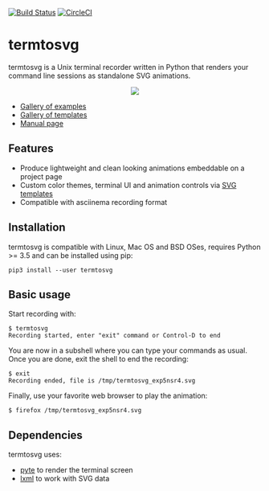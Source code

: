 [![Build Status](https://travis-ci.org/nbedos/termtosvg.svg?branch=master)](https://travis-ci.org/nbedos/termtosvg) [![CircleCI](https://circleci.com/gh/nbedos/termtosvg.svg?style=svg)](https://circleci.com/gh/nbedos/termtosvg)

# termtosvg
termtosvg is a Unix terminal recorder written in Python that renders your command
line sessions as standalone SVG animations.

<p align="center">
    <img src="https://nbedos.github.io/termtosvg/examples/awesome_window_frame.svg">
</p>

* [Gallery of examples](https://nbedos.github.io/termtosvg/pages/examples.html)
* [Gallery of templates](https://nbedos.github.io/termtosvg/pages/templates.html)
* [Manual page](man/termtosvg.md)

## Features
* Produce lightweight and clean looking animations embeddable on a project page
* Custom color themes, terminal UI and animation controls via [SVG templates](man/termtosvg-template.md)
* Compatible with asciinema recording format
    
## Installation
termtosvg is compatible with Linux, Mac OS and BSD OSes, requires Python >= 3.5 and can be installed using pip:
```
pip3 install --user termtosvg
```

## Basic usage
Start recording with:

```
$ termtosvg
Recording started, enter "exit" command or Control-D to end
```

You are now in a subshell where you can type your commands as usual.
Once you are done, exit the shell to end the recording:

```
$ exit
Recording ended, file is /tmp/termtosvg_exp5nsr4.svg
```
Finally, use your favorite web browser to play the animation:
```
$ firefox /tmp/termtosvg_exp5nsr4.svg
```

## Dependencies
termtosvg uses:
* [pyte](https://github.com/selectel/pyte) to render the terminal screen
* [lxml](https://github.com/lxml/lxml) to work with SVG data

